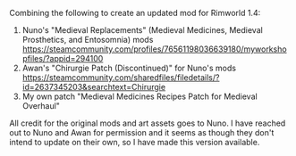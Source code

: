 Combining the following to create an updated mod for Rimworld 1.4:

1) Nuno's "Medieval Replacements" (Medieval Medicines, Medieval Prosthetics, and Entosomnia) mods 
   https://steamcommunity.com/profiles/76561198036639180/myworkshopfiles/?appid=294100
2) Awan's "Chirurgie Patch (Discontinued)" for Nuno's mods 
   https://steamcommunity.com/sharedfiles/filedetails/?id=2637345203&searchtext=Chirurgie
3) My own patch "Medieval Medicines Recipes Patch for Medieval Overhaul"
   

All credit for the original mods and art assets goes to Nuno. I have reached out to Nuno and Awan for permission and it seems as though they don't intend to update on their own, so I have made this version available.
